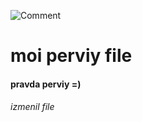 
![Comment](https://g.foolcdn.com/editorial/images/701689/shiba-inu-dog-doge-dogecoin.jpeg)
<h1>moi perviy file</h1>
<h4>pravda perviy =)</h4>
<h6>izmenil file</h4>

